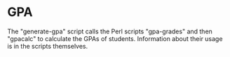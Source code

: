 # GPA
The "generate-gpa" script calls the Perl scripts "gpa-grades" and then "gpacalc" to calculate the GPAs of students. Information about their usage is in the scripts themselves.
